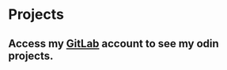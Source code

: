 # Projects
## Access my [GitLab](https://gitlab.com/ilovebooks/the-odin-project) account to see my odin projects.